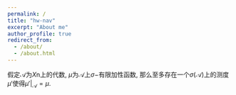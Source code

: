 ```yaml
---
permalink: /
title: "hw-nav"
excerpt: "About me"
author_profile: true
redirect_from: 
  - /about/
  - /about.html
---
```


假定$\mathcal{A}$为$X$n上的代数, $\mu$为$\mathcal{A}$上$\sigma-$有限加性函数, 那么至多存在一个$\sigma(\mathcal{A})$上的测度$\mu'$使得$\mu'\big|_\mathcal{A}=\mu$.








